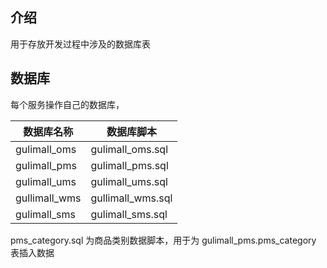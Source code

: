 ## 介绍

用于存放开发过程中涉及的数据库表

## 数据库

每个服务操作自己的数据库，

| 数据库名称    | 数据库脚本        |
| ------------- | ----------------- |
| gulimall_oms  | gulimall_oms.sql  |
| gulimall_pms  | gulimall_pms.sql  |
| gulimall_ums  | gulimall_ums.sql  |
| gullimall_wms | gullimall_wms.sql |
| gulimall_sms  | gulimall_sms.sql  |

pms_category.sql 为商品类别数据脚本，用于为 gulimall_pms.pms_category 表插入数据